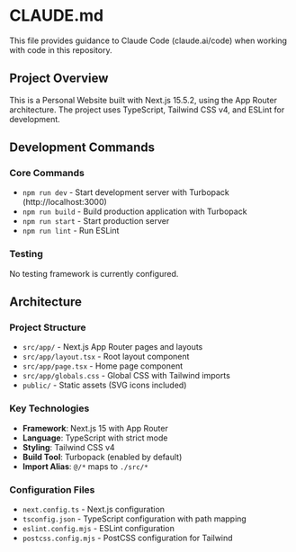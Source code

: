 # CLAUDE.md

This file provides guidance to Claude Code (claude.ai/code) when working with code in this repository.

## Project Overview

This is a Personal Website built with Next.js 15.5.2, using the App Router architecture. The project uses TypeScript, Tailwind CSS v4, and ESLint for development.

## Development Commands

### Core Commands
- `npm run dev` - Start development server with Turbopack (http://localhost:3000)
- `npm run build` - Build production application with Turbopack
- `npm run start` - Start production server
- `npm run lint` - Run ESLint

### Testing
No testing framework is currently configured.

## Architecture

### Project Structure
- `src/app/` - Next.js App Router pages and layouts
- `src/app/layout.tsx` - Root layout component
- `src/app/page.tsx` - Home page component
- `src/app/globals.css` - Global CSS with Tailwind imports
- `public/` - Static assets (SVG icons included)

### Key Technologies
- **Framework**: Next.js 15 with App Router
- **Language**: TypeScript with strict mode
- **Styling**: Tailwind CSS v4
- **Build Tool**: Turbopack (enabled by default)
- **Import Alias**: `@/*` maps to `./src/*`

### Configuration Files
- `next.config.ts` - Next.js configuration
- `tsconfig.json` - TypeScript configuration with path mapping
- `eslint.config.mjs` - ESLint configuration
- `postcss.config.mjs` - PostCSS configuration for Tailwind